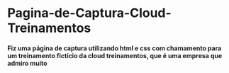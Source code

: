 # Pagina-de-Captura-Cloud-Treinamentos
<h4>Fiz uma página de captura utilizando html e css com chamamento para um treinamento fictício da cloud treinamentos, que é uma empresa que admiro muito</h4>

